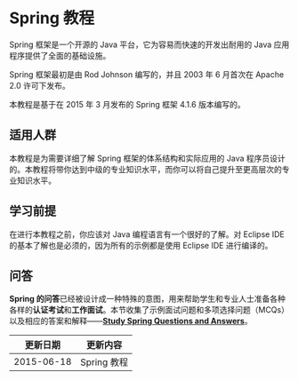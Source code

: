 # Spring 教程

Spring 框架是一个开源的 Java 平台，它为容易而快速的开发出耐用的 Java 应用程序提供了全面的基础设施。

Spring 框架最初是由 Rod Johnson 编写的，并且 2003 年 6 月首次在 Apache 2.0 许可下发布。

本教程是基于在 2015 年 3 月发布的 Spring 框架 4.1.6 版本编写的。


## 适用人群

本教程是为需要详细了解 Spring 框架的体系结构和实际应用的 Java 程序员设计的。本教程将带你达到中级的专业知识水平，而你可以将自己提升至更高层次的专业知识水平。

## 学习前提

在进行本教程之前，你应该对 Java 编程语言有一个很好的了解。对 Eclipse IDE 的基本了解也是必须的，因为所有的示例都是使用 Eclipse IDE 进行编译的。

## 问答

**Spring 的问答**已经被设计成一种特殊的意图，用来帮助学生和专业人士准备各种各样的**认证考试**和**工作面试**。本节收集了示例面试问题和多项选择问题（MCQs）以及相应的答案和解释——[**Study Spring Questions and Answers**](http://www.tutorialspoint.com/spring/spring_questions_answers.htm)。

|更新日期    |更新内容
|----------|--------------------
|2015-06-18|Spring 教程